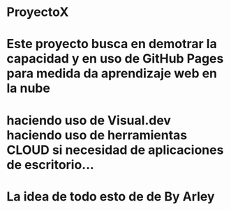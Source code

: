 # ProyectoX
# Este proyecto busca en demotrar la capacidad y en uso de GitHub Pages para medida da aprendizaje web en la nube 
# haciendo uso de Visual.dev haciendo uso de herramientas CLOUD si necesidad de aplicaciones de escritorio...

# La idea de todo esto de de By Arley 
